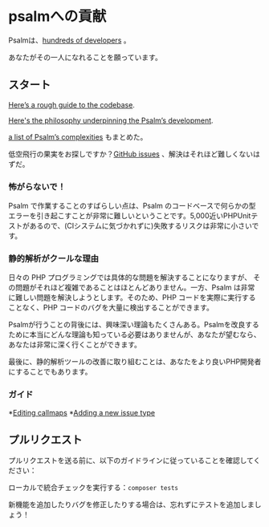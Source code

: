 # psalmへの貢献

Psalmは、[hundreds of developers](https://github.com/vimeo/psalm/graphs/contributors) 。

あなたがその一人になれることを願っています。

## スタート

[Here’s a rough guide to the codebase](how_psalm_works.md).

[Here's the philosophy underpinning the Psalm’s development](philosophy.md).

[a list of Psalm’s complexities](what_makes_psalm_complicated.md) もまとめた。

低空飛行の果実をお探しですか？[GitHub issues](https://github.com/vimeo/psalm/issues?q=is%3Aissue+is%3Aopen+label%3A%22easy+problems%22) 、解決はそれほど難しくないはずだ。

### 怖がらないで！

Psalm で作業することのすばらしい点は、Psalm のコードベースで何らかの型エラーを引き起こすことが非常に難しいということです。5,000近いPHPUnitテストがあるので、(CIシステムに気づかれずに)失敗するリスクは非常に小さいです。

### 静的解析がクールな理由

日々の PHP プログラミングでは具体的な問題を解決することになりますが、 その問題がそれほど複雑であることはほとんどありません。一方、Psalm は非常に難しい問題を解決しようとします。そのため、PHP コードを実際に実行することなく、PHP コードのバグを大量に検出することができます。

Psalmが行うことの背後には、興味深い理論もたくさんある。Psalmを改良するために本当にどんな理論も知っている必要はありませんが、あなたが望むなら、あなたは非常に深く行くことができます。

最後に、静的解析ツールの改善に取り組むことは、あなたをより良いPHP開発者にすることでもあります。

### ガイド

*[Editing callmaps](editing_callmaps.md) *[Adding a new issue type](adding_issues.md)

## プルリクエスト

プルリクエストを送る前に、以下のガイドラインに従っていることを確認してください：

ローカルで統合チェックを実行する：`composer tests`

新機能を追加したりバグを修正したりする場合は、忘れずにテストを追加しましょう！
